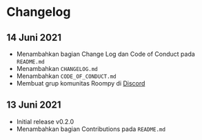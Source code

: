 # Changelog

## 14 Juni 2021

- Menambahkan bagian Change Log dan Code of Conduct pada `README.md`
- Menambahkan `CHANGELOG.md`
- Menambahkan `CODE_OF_CONDUCT.md`
- Membuat grup komunitas Roompy di [Discord](https://discord.gg/W9gPJ6kUPY)

## 13 Juni 2021

- Initial release v0.2.0
- Menambahkan bagian Contributions pada `README.md`
